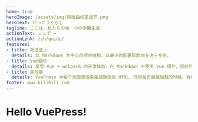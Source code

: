 ```yaml
---
home: true
heroImage: /assets/img/胡桃由纪圣诞节.png
heroText: がっこうぐらし
tagline: ここは、私たちの唯一つの学園生活
actionText: ここで →
actionLink: /zh/guide/
features:
- title: 简洁至上
  details: 以 Markdown 为中心的项目结构，以最少的配置帮助你专注于写作。
- title: Vue驱动
  details: 享受 Vue + webpack 的开发体验，在 Markdown 中使用 Vue 组件，同时可以使用 Vue 来开发自定义主题。
- title: 高性能
  details: VuePress 为每个页面预渲染生成静态的 HTML，同时在页面被加载的时候，将作为 SPA 运行。
footer: www.bilibili.com
---
```

# Hello VuePress!
